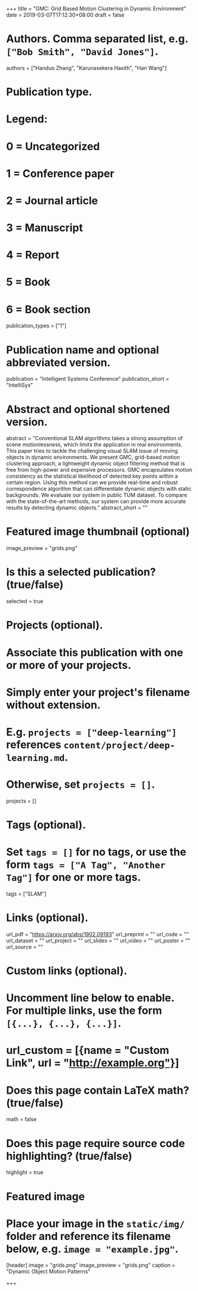 +++
title = "GMC: Grid Based Motion Clustering in Dynamic Environment"
date = 2019-03-07T17:12:30+08:00
draft = false

# Authors. Comma separated list, e.g. `["Bob Smith", "David Jones"]`.
authors = ["Handuo Zhang", "Karunasekera Hasith", "Han Wang"]

# Publication type.
# Legend:
# 0 = Uncategorized
# 1 = Conference paper
# 2 = Journal article
# 3 = Manuscript
# 4 = Report
# 5 = Book
# 6 = Book section
publication_types = ["1"]

# Publication name and optional abbreviated version.
publication = "Intelligent Systems Conference"
publication_short = "IntelliSys"

# Abstract and optional shortened version.
abstract = "Conventional SLAM algorithms takes a strong assumption of scene motionlessness, which limits the application in real environments. This paper tries to tackle the challenging visual SLAM issue of moving objects in dynamic environments. We present GMC, grid-based motion clustering approach, a lightweight dynamic object filtering method that is free from high-power and expensive processors. GMC encapsulates motion consistency as the statistical likelihood of detected key points within a certain region. Using this method can we provide real-time and robust correspondence algorithm that can differentiate dynamic objects with static backgrounds. We evaluate our system in public TUM dataset. To compare with the state-of-the-art methods, our system can provide more accurate results by detecting dynamic objects."
abstract_short = ""

# Featured image thumbnail (optional)
image_preview = "grids.png"

# Is this a selected publication? (true/false)
selected = true

# Projects (optional).
#   Associate this publication with one or more of your projects.
#   Simply enter your project's filename without extension.
#   E.g. `projects = ["deep-learning"]` references `content/project/deep-learning.md`.
#   Otherwise, set `projects = []`.
projects = []

# Tags (optional).
#   Set `tags = []` for no tags, or use the form `tags = ["A Tag", "Another Tag"]` for one or more tags.
tags = ["SLAM"]

# Links (optional).
url_pdf = "https://arxiv.org/abs/1902.09193"
url_preprint = ""
url_code = ""
url_dataset = ""
url_project = ""
url_slides = ""
url_video = ""
url_poster = ""
url_source = ""

# Custom links (optional).
#   Uncomment line below to enable. For multiple links, use the form `[{...}, {...}, {...}]`.
# url_custom = [{name = "Custom Link", url = "http://example.org"}]

# Does this page contain LaTeX math? (true/false)
math = false

# Does this page require source code highlighting? (true/false)
highlight = true

# Featured image
# Place your image in the `static/img/` folder and reference its filename below, e.g. `image = "example.jpg"`.
[header]
image = "grids.png"
image_preview = "grids.png"
caption = "Dynamic Object Motion Patterns"

+++

